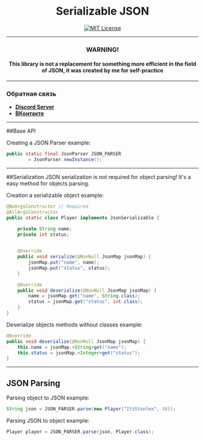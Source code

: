 <div align="center">

# Serializable JSON
[![MIT License](https://img.shields.io/github/license/pl3xgaming/Purpur?&logo=github)](License)

---
### WARNING!
#### This library is not a replacement for something more efficient in the field of JSON, it was created by me for self-practice
</div>

------------------------------------------
### Обратная связь
* **[Discord Server](https://discord.gg/GmT9pUy8af)**
* **[ВКонтакте](https://vk.com/itzstonlex)**

---
##Base API

Creating a JSON Parser example:
```java
public static final JsonParser JSON_PARSER 
        = JsonParser.newInstance();
```
---
##Serialization
JSON serialization is not required for object parsing! It's a easy method for objects parsing.


Creation a serializable object example:
```java
@NoArgsConstructor // Required
@AllArgsConstructor
public static class Player implements JsonSerializable {

    private String name;
    private int status;

    
    @Override
    public void serialize(@NonNull JsonMap jsonMap) {
        jsonMap.put("name", name);
        jsonMap.put("status", status);
    }

    @Override
    public void deserialize(@NonNull JsonMap jsonMap) {
        name = jsonMap.get("name", String.class);
        status = jsonMap.get("status", int.class);
    }
}
```
Deserialize objects methods without classes example:

```java
@Override
public void deserialize(@NonNull JsonMap jsonMap) {
    this.name = jsonMap.<String>get("name");
    this.status = jsonMap.<Integer>get("status");
}
```
---
## JSON Parsing

Parsing object to JSON example:
```java
String json = JSON_PARSER.parse(new Player("ItzStonlex", 10));
```


Parsing JSON to object example:
```java
Player player = JSON_PARSER.parse(json, Player.class);
```